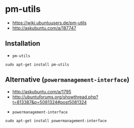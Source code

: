 # pm-utils

+   <https://wiki.ubuntuusers.de/pm-utils>
+   <http://askubuntu.com/a/187747>



## Installation

+   `pm-utils`

<!---->

    sudo apt-get install pm-utils



## Alternative (`powermanagement-interface`)

+   <http://askubuntu.com/a/1795>
+   <http://ubuntuforums.org/showthread.php?t=813387&p=5081324#post5081324>

<!---->

+   `powermanagement-interface`

<!---->

    sudo apt-get install powermanagement-interface

